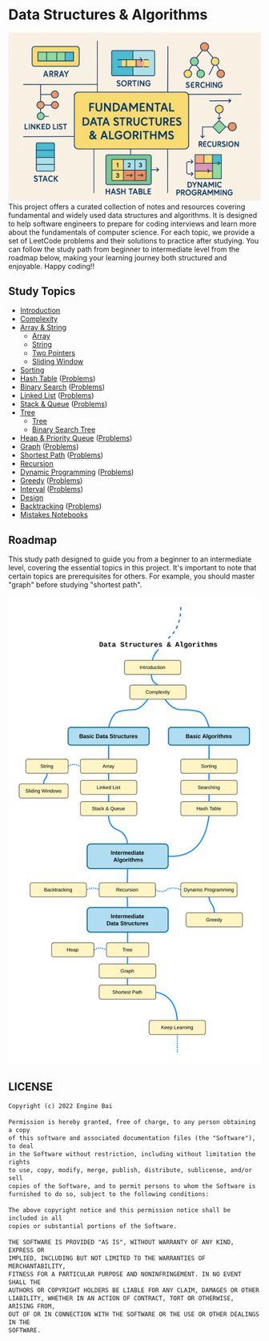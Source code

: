 Data Structures & Algorithms
========

![Cover](./media/cover.png)
This project offers a curated collection of notes and resources covering fundamental and widely used data structures and algorithms. It is designed to help software engineers to prepare for coding interviews and learn more about the fundamentals of computer science. For each topic, we provide a set of LeetCode problems and their solutions to practice after studying. You can follow the study path from beginner to intermediate level from the roadmap below, making your learning journey both structured and enjoyable. Happy coding!!

## Study Topics
- [Introduction](./topics/introduction.md)
- [Complexity](./topics/complexity.md)
- [Array & String](./topics/array.md) 
    - [Array](./problems/array-problems.md)
    - [String](./problems/string-problems.md)
    - [Two Pointers](./problems/two-pointers-problems.md)
    - [Sliding Window](./problems/sliding-window-problems.md)
- [Sorting](./topics/sorting.md)
- [Hash Table](./topics/hash-table.md) ([Problems](./problems/hash-table-problems.md))
- [Binary Search](./topics/binary-search.md) ([Problems](./problems/binary-search-problems.md))
- [Linked List](./topics/linked-list.md) ([Problems](./problems/linked-list-problems.md))
- [Stack & Queue](./topics/stack-queue.md) ([Problems](./problems/stack-queue-problems.md))
- [Tree](./topics/tree.md)
    - [Tree](./problems/tree-problems.md)
    - [Binary Search Tree](./problems/bst-problems.md)
- [Heap & Priority Queue](./topics/heap.md) ([Problems](./problems/heap-problems.md))
- [Graph](./topics/graph.md) ([Problems](./problems/graph-problems.md))
- [Shortest Path](./topics/shortest-path.md) ([Problems](./problems/shortest-path-problems.md))
- [Recursion](./topics/recursion.md)
- [Dynamic Programming](./topics/dynamic-programming.md) ([Problems](./problems/dynamic-programming-problems.md))
- [Greedy](./topics/greedy.md) ([Problems](./problems/greedy-problems.md))
- [Interval](./topics/interval.md) ([Problems](./problems/interval-problems.md))
- [Design](./problems/design-problems.md)
- [Backtracking](./topics/backtracking.md) ([Problems](./problems/backtracking-problems.md))
- [Mistakes Notebooks](./problems/mistakes.md)

## Roadmap
This study path designed to guide you from a beginner to an intermediate level, covering the essential topics in this project. It's important to note that certain topics are prerequisites for others. For example, you should master "graph" before studying "shortest path".

![Roadmap](./media/roadmap.png)

## LICENSE

```
Copyright (c) 2022 Engine Bai

Permission is hereby granted, free of charge, to any person obtaining a copy
of this software and associated documentation files (the "Software"), to deal
in the Software without restriction, including without limitation the rights
to use, copy, modify, merge, publish, distribute, sublicense, and/or sell
copies of the Software, and to permit persons to whom the Software is
furnished to do so, subject to the following conditions:

The above copyright notice and this permission notice shall be included in all
copies or substantial portions of the Software.

THE SOFTWARE IS PROVIDED "AS IS", WITHOUT WARRANTY OF ANY KIND, EXPRESS OR
IMPLIED, INCLUDING BUT NOT LIMITED TO THE WARRANTIES OF MERCHANTABILITY,
FITNESS FOR A PARTICULAR PURPOSE AND NONINFRINGEMENT. IN NO EVENT SHALL THE
AUTHORS OR COPYRIGHT HOLDERS BE LIABLE FOR ANY CLAIM, DAMAGES OR OTHER
LIABILITY, WHETHER IN AN ACTION OF CONTRACT, TORT OR OTHERWISE, ARISING FROM,
OUT OF OR IN CONNECTION WITH THE SOFTWARE OR THE USE OR OTHER DEALINGS IN THE
SOFTWARE.
```
